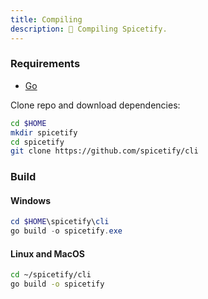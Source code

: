 ```yaml
---
title: Compiling
description: 🧰 Compiling Spicetify.
---
```


### Requirements

- [Go](https://golang.org/dl/)

Clone repo and download dependencies:

```bash
cd $HOME
mkdir spicetify
cd spicetify
git clone https://github.com/spicetify/cli
```

### Build

#### Windows

```powershell
cd $HOME\spicetify\cli
go build -o spicetify.exe
```

#### Linux and MacOS

```bash
cd ~/spicetify/cli
go build -o spicetify
```
